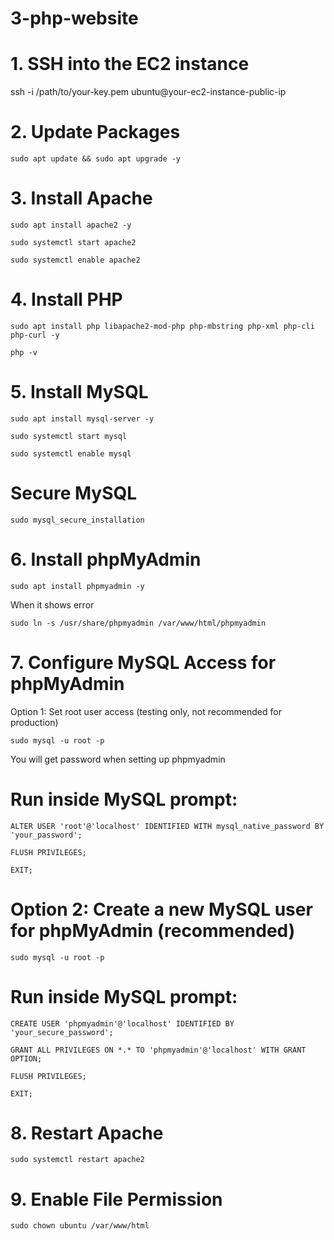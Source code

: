 # 3-php-website

# 1. SSH into the EC2 instance
ssh -i /path/to/your-key.pem ubuntu@your-ec2-instance-public-ip

# 2. Update Packages
```sudo apt update && sudo apt upgrade -y```

# 3. Install Apache
```sudo apt install apache2 -y```

```sudo systemctl start apache2```

```sudo systemctl enable apache2```

# 4. Install PHP
```sudo apt install php libapache2-mod-php php-mbstring php-xml php-cli php-curl -y```

```php -v```

# 5. Install MySQL
```sudo apt install mysql-server -y```

```sudo systemctl start mysql```

```sudo systemctl enable mysql```

# Secure MySQL
```sudo mysql_secure_installation```

# 6. Install phpMyAdmin
```sudo apt install phpmyadmin -y```

When it shows error

```sudo ln -s /usr/share/phpmyadmin /var/www/html/phpmyadmin```

# 7. Configure MySQL Access for phpMyAdmin
Option 1: Set root user access (testing only, not recommended for production)

```sudo mysql -u root -p```

You will get password when setting up phpmyadmin

# Run inside MySQL prompt:
```ALTER USER 'root'@'localhost' IDENTIFIED WITH mysql_native_password BY 'your_password';```

```FLUSH PRIVILEGES;```

```EXIT;```

# Option 2: Create a new MySQL user for phpMyAdmin (recommended)
```sudo mysql -u root -p```

# Run inside MySQL prompt:
```CREATE USER 'phpmyadmin'@'localhost' IDENTIFIED BY 'your_secure_password';```

```GRANT ALL PRIVILEGES ON *.* TO 'phpmyadmin'@'localhost' WITH GRANT OPTION;```

```FLUSH PRIVILEGES;```

```EXIT;```

# 8. Restart Apache
```sudo systemctl restart apache2```

# 9. Enable File Permission
```sudo chown ubuntu /var/www/html```
